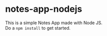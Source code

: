 # notes-app-nodejs
This is a simple Notes App made with Node JS.<br />
Do a `npm install` to get started.
